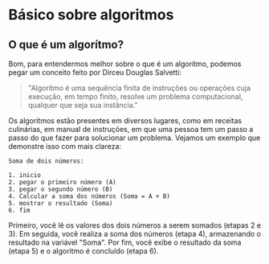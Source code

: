 # Básico sobre algoritmos
## O que é um algorítmo?

Bom, para entendermos melhor sobre o que é um algorítmo, podemos pegar um conceito feito por Dirceu Douglas Salvetti:

> "Algorítmo é uma sequência finita de instruções ou operações cuja execução, em tempo finito, resolve um problema computacional, qualquer que seja sua instância."

Os algorítmos estão presentes em diversos lugares, como em receitas culinárias, em manual de instruções, em que uma pessoa tem um passo a passo do que fazer para solucionar um problema. Vejamos um exemplo que demonstre isso com mais clareza:

```
Soma de dois números:

1. inicio
2. pegar o primeiro número (A)
3. pegar o segundo número (B)
4. Calcular a soma dos números (Soma = A + B)
5. mostrar o resultado (Soma)
6. fim
```

Primeiro, você lê os valores dos dois números a serem somados (etapas 2 e 3). Em seguida, você realiza a soma dos números (etapa 4), armazenando o resultado na variável "Soma". Por fim, você exibe o resultado da soma (etapa 5) e o algoritmo é concluído (etapa 6).

